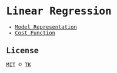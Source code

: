 <samp>

# Linear Regression

- [Model Representation](model_representation.ipynb)
- [Cost Function](cost_function.ipynb)

## License

[MIT](/LICENSE) © [TK](https://iamtk.co)

</samp>
